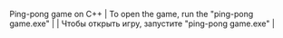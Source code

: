 Ping-pong game on C++ | To open the game, run the "ping-pong game.exe" | | Чтобы открыть игру, запустите "ping-pong game.exe" |
